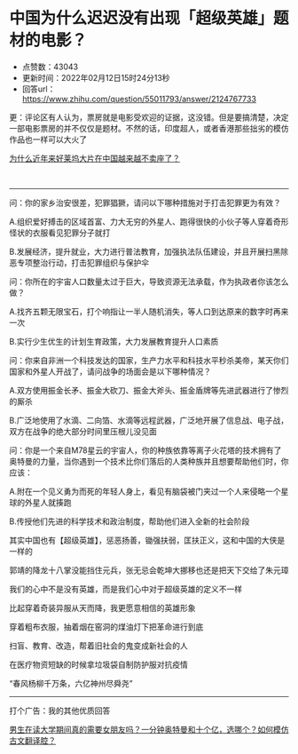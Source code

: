 # 中国为什么迟迟没有出现「超级英雄」题材的电影？
- 点赞数：43043
- 更新时间：2022年02月12日15时24分13秒
- 回答url：https://www.zhihu.com/question/55011793/answer/2124767733
<body>
 <p data-pid="jCVOZ48Q">更：评论区有人认为，票房就是电影受欢迎的证据，这没错。但是要搞清楚，决定一部电影票房的并不仅仅是题材。不然的话，印度超人，或者香港那些拙劣的模仿作品也一样可以大火了</p><a data-draft-node="block" data-draft-type="link-card" href="https://www.zhihu.com/question/268982964/answer/2345066585" class="internal">为什么近年来好莱坞大片在中国越来越不卖座了？</a>
 <p class="ztext-empty-paragraph"><br></p>
 <hr>
 <p data-pid="gAq8-C9U">问：你的家乡治安很差，犯罪猖獗，请问以下哪种措施对于打击犯罪更为有效？</p>
 <p data-pid="JZnjJB-6">A.组织爱好搏击的区域首富、力大无穷的外星人、跑得很快的小伙子等人穿着奇形怪状的衣服看见犯罪分子就打</p>
 <p data-pid="oV7ajq35">B.发展经济，提升就业，大力进行普法教育，加强执法队伍建设，并且开展扫黑除恶专项整治行动，打击犯罪组织与保护伞</p>
 <p data-pid="PFwP95UE">问：你所在的宇宙人口数量太过于巨大，导致资源无法承载，作为执政者你该怎么做？</p>
 <p data-pid="YLpE0QBd">A.找齐五颗无限宝石，打个响指让一半人随机消失，等人口到达原来的数字时再来一次</p>
 <p data-pid="KamZah46">B.实行少生优生的计划生育政策，大力发展教育提升人口素质</p>
 <p data-pid="8qTn_oRX">问：你来自非洲一个科技发达的国家，生产力水平和科技水平秒杀美帝，某天你们国家和外星人开战了，请问战争的场面会是以下哪种情况？</p>
 <p data-pid="WEV6eunS">A.双方使用振金长矛、振金大砍刀、振金大斧头、振金盾牌等先进武器进行了惨烈的厮杀</p>
 <p data-pid="Rw_cYYaa">B.广泛地使用了水滴、二向箔、水滴等远程武器，广泛地开展了信息战、电子战，双方在战争的绝大部分时间里压根儿没见面</p>
 <p data-pid="EYxiHbwA">问：你是一个来自M78星云的宇宙人，你的种族依靠等离子火花塔的技术拥有了奥特曼的力量，当你遇到一个技术比你们落后的人类种族并且想要帮助他们时，你应该：</p>
 <p data-pid="Rn-Ei1d7">A.附在一个见义勇为而死的年轻人身上，看见有脑袋被门夹过一个人来侵略一个星球的外星人就揍跑</p>
 <p data-pid="FdBWu6Yg">B.传授他们先进的科学技术和政治制度，帮助他们进入全新的社会阶段</p>
 <p data-pid="9Twz8kV6">其实中国也有【超级英雄】，惩恶扬善，锄强扶弱，匡扶正义，这和中国的大侠是一样的</p>
 <p data-pid="jcFcrY3q">郭靖的降龙十八掌没能挡住元兵，张无忌会乾坤大挪移也还是把天下交给了朱元璋</p>
 <p data-pid="zty-nYs7">我们的心中不是没有英雄，而是我们心中对于超级英雄的定义不一样</p>
 <p data-pid="uCPLI-kB">比起穿着奇装异服从天而降，我更愿意相信的英雄形象</p>
 <p data-pid="OIXCMpgi">穿着粗布衣服，抽着烟在窑洞的煤油灯下把革命进行到底</p>
 <p data-pid="ybemKuNi">扫盲、教育、改造，帮着旧社会的鬼变成新社会的人</p>
 <p data-pid="-WaaFS5a">在医疗物资短缺的时候拿垃圾袋自制防护服对抗疫情</p>
 <p data-pid="5PfCF9oq">“春风杨柳千万条，六亿神州尽舜尧”</p>
 <hr>
 <p data-pid="c8LcJPoq">打个广告：我的其他优质回答</p><a data-draft-node="block" data-draft-type="link-card" href="https://www.zhihu.com/question/22503810/answer/1833078899" class="internal">男生在读大学期间真的需要女朋友吗？</a><a data-draft-node="block" data-draft-type="link-card" href="https://www.zhihu.com/question/472319404/answer/2008934025" class="internal">一分钟奥特曼和十个亿，选哪个？</a><a data-draft-node="block" data-draft-type="link-card" href="https://www.zhihu.com/question/61017028/answer/1993846134" class="internal">如何模仿古文翻译腔？</a>
 <p></p>
</body>